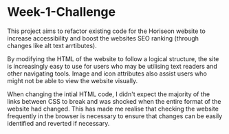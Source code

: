 # Week-1-Challenge
This project aims to refactor existing code for the Horiseon website to increase accessibility and boost the websites SEO ranking (through changes like alt text arrtibutes).

By modifying the HTML of the website to follow a logical structure, the site is increasingly easy to use for users who may be utilising text readers and other navigating tools. Image and icon attributes also assist users who might not be able to view the website visually.

When changing the intial HTML code, I didn't expect the majority of the links between CSS to break and was shocked when the entire format of the website had changed. This has made me realise that checking the website frequently in the browser is necessary to ensure that changes can be easily identified and reverted if necessary.